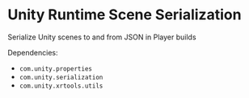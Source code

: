 # Unity Runtime Scene Serialization
Serialize Unity scenes to and from JSON in Player builds

Dependencies:
- `com.unity.properties`
- `com.unity.serialization`
- `com.unity.xrtools.utils`
